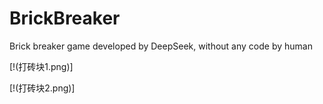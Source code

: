 # BrickBreaker
Brick breaker game developed by DeepSeek, without any code by human

[!(打砖块1.png)]

[!(打砖块2.png)]

